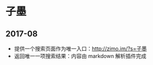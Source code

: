 # 子墨


## 2017-08

- 提供一个搜索页面作为唯一入口：http://zimo.im/?s=子墨
- 返回唯一一项搜索结果：内容由 markdown 解析插件完成

```json
```
